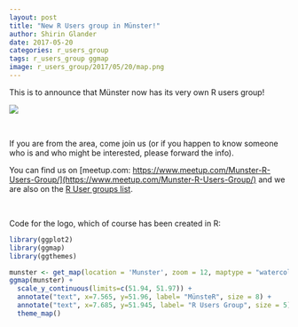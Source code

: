```yaml
---
layout: post
title: "New R Users group in Münster!"
author: Shirin Glander
date: 2017-05-20
categories: r_users_group
tags: r_users_group ggmap
image: r_users_group/2017/05/20/map.png
---
```


This is to announce that Münster now has its very own R users group!

![](map.png)

<br>

If you are from the area, come join us (or if you happen to know someone who is and who might be interested, please forward the info).

You can find us on [meetup.com: https://www.meetup.com/Munster-R-Users-Group/](https://www.meetup.com/Munster-R-Users-Group/) and we are also on the [R User groups list](https://jumpingrivers.github.io/meetingsR/r-user-groups.html).

<br>

Code for the logo, which of course has been created in R:

``` r
library(ggplot2)
library(ggmap)
library(ggthemes)

munster <- get_map(location = 'Munster', zoom = 12, maptype = "watercolor")
ggmap(munster) +
  scale_y_continuous(limits=c(51.94, 51.97)) +
  annotate("text", x=7.565, y=51.96, label= "MünsteR", size = 8) +
  annotate("text", x=7.685, y=51.945, label= "R Users Group", size = 5) +
  theme_map()
```
